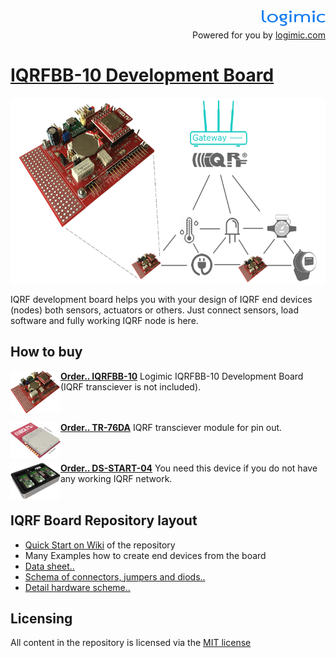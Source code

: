 
<img src="files/images/logimicLogo.png"  height="25" align="right">
<br>
<p align="right">Powered for you by <a href="http://www.logimic.com" align="right">logimic.com</a></p>

# [IQRFBB-10 Development Board](http://logimic.com/iqrfboard)

<center><img src="files/images/iqrfboardSystem.png" height="300" align="center"></center>

IQRF development board helps you with your design of IQRF end devices (nodes) both sensors, actuators or others. Just connect sensors, load software and fully working IQRF node is here.

## How to buy

<img src="files/images/iqrfboard.png" width="80" align="left">

**[Order.. IQRFBB-10](http://logimic.com/iqrfboard/index.html#form1-8)**
Logimic IQRFBB-10 Development Board (IQRF transciever is not included).
<br><br><br>

<img src="files/images/tr-76da-dimensions.jpg" width="80" align="left">

**[Order.. TR-76DA](https://eshop.iqrf.org/products/detail/TR-76DA)**
IQRF transciever module for pin out.
<br><br><br>

<img src="files/images/ds-start-04-case.jpg" width="80" align="left">

**[Order.. DS-START-04](https://iqrf.org/products/ds-start-04)**
You need this device if you do not have any working IQRF network.
<br><br>

## IQRF Board Repository layout

* [Quick Start on Wiki](https://github.com/logimic/iqrfboard/wiki) of the repository
* Many Examples how to create end devices from the board
* [Data sheet..](files/datasheet/IQRFBB10-Datasheet.pdf)
* [Schema of connectors, jumpers and diods..](files/datasheet/IQRFBB10-Connectors.pdf)
* [Detail hardware scheme..](files/datasheet/IQRFBB10_doc_sch.pdf)

## Licensing

All content in the repository is licensed via the [MIT license](https://opensource.org/licenses/MIT)
